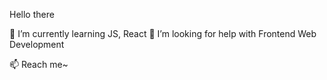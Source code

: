 Hello there

🌱 I’m currently learning JS, React
🤔 I’m looking for help with Frontend Web Development

📫 Reach me~



